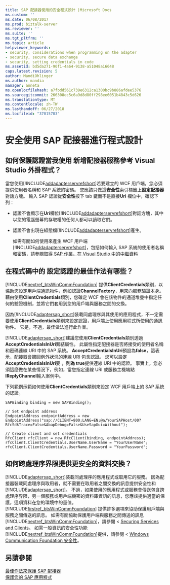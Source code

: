 ```yaml
---
title: SAP 配接器使用的安全程式設計 |Microsoft Docs
ms.custom: ''
ms.date: 06/08/2017
ms.prod: biztalk-server
ms.reviewer: ''
ms.suite: ''
ms.tgt_pltfrm: ''
ms.topic: article
helpviewer_keywords:
- security, considerations when programming on the adapter
- security, secure data exchange
- security, setting credentials in code
ms.assetid: bd5da271-90f1-4a64-9138-a51048a16648
caps.latest.revision: 5
author: MandiOhlinger
ms.author: mandia
manager: anneta
ms.openlocfilehash: a7fbdd561c739e6312ca1300bc9b886afdee5376
ms.sourcegitcommit: 266308ec5c6a9d8d80ff298ee6051b4843c5d626
ms.translationtype: MT
ms.contentlocale: zh-TW
ms.lasthandoff: 06/27/2018
ms.locfileid: "37015703"
---
```

# <a name="secure-programming-with-the-sap-adapter"></a>安全使用 SAP 配接器進行程式設計
## <a name="how-do-i-protect-credentials-when-i-use-the-add-adapter-service-reference-visual-studio-plug-in"></a>如何保護認證當我使用 新增配接器服務參考 Visual Studio 外掛程式？  
 當您使用[!INCLUDE[addadapterservrefshort](../../includes/addadapterservrefshort-md.md)]若要建立的 WCF 用戶端，您必須提供使用者名稱和 SAP 系統的密碼。 您應該只做這**安全性**索引標籤上**設定配接器** 對話方塊。 輸入 SAP 認證從**安全性**按下 tab 鍵而不是直接**Uri**  欄位中，確認下列：  
  
- 認證不會顯示在**Uri**欄位[!INCLUDE[addadapterservrefshort](../../includes/addadapterservrefshort-md.md)]對話方塊，其中以您的電腦螢幕的存取權的任何人都可以讀取它們。  
  
- 認證不會出現在組態檔[!INCLUDE[addadapterservrefshort](../../includes/addadapterservrefshort-md.md)]產生。  
  
  如需有關如何使用來產生 WCF 用戶端[!INCLUDE[addadapterservrefshort](../../includes/addadapterservrefshort-md.md)]，包括如何輸入 SAP 系統的使用者名稱和密碼，請參閱[取得 SAP 作業，在 Visual Studio 中的中繼資料](../../adapters-and-accelerators/adapter-sap/get-metadata-for-sap-operations-in-visual-studio.md)  
  
## <a name="what-are-best-practices-for-setting-credentials-in-code"></a>在程式碼中的 設定認證的最佳作法有哪些？  
 [!INCLUDE[nextref_btsWinCommFoundation](../../includes/nextref-btswincommfoundation-md.md)] 提供**ClientCredentials**類別，以協助您設定用戶端通訊物件，例如認證**ChannelFactory**，用來向服務驗證本身。 藉由使用**ClientCredentials**類別，您確定 WCF 會在該物件的通道堆疊中指定任何的驗證機制，並將它們套用到您的用戶端與服務之間的交換。  
  
 因為[!INCLUDE[adaptersap_short](../../includes/adaptersap-short-md.md)]裝載同處理序與其使用的應用程式，不一定需要使用**ClientCredentials**類別來設定認證，用戶端上使用應用程式所使用的通訊物件。 它是，不過，最佳做法進行此作業。  
  
 [!INCLUDE[adaptersap_short](../../includes/adaptersap-short-md.md)]建議您使用**ClientCredentials**類別透過**AcceptCredentialsInUri**繫結屬性。 此屬性指定配接器是否將接受的使用者名稱和密碼連線 URI 中的 SAP 系統。 **AcceptCredentialsInUri**預設為**false**，這表示，配接器會擲回例外狀況的連線 URI 包含認證。 您可以設定**AcceptCredentialsInUri**要 **，則為 true**提供連線 URI 中的認證。 事實上，您必須這麼做在某些情況下，例如，當您指定連線 URI 或服務主機端點**IReplyChannel**輸入案例中。  
  
 下列範例示範如何使用**ClientCredentials**類別來設定 WCF 用戶端上的 SAP 系統的認證。  
  
```  
SAPBinding binding = new SAPBinding();  
  
// Set endpoint address  
EndpointAddress endpointAddress = new EndpointAddress("sap://CLIENT=800;LANG=EN;@a/YourSAPHost/00?RfcSdkTrace=False&AbapDebug=False&UseSapGui=Without");  
  
// Create client and set credentials  
RfcClient rfcClient = new RfcClient(binding, endpointAddress);  
rfcClient.ClientCredentials.UserName.UserName = "YourUserName";  
rfcClient.ClientCredentials.UserName.Password = "YourPassword";  
```  
  
## <a name="how-can-i-provide-for-more-secure-data-exchange-across-process-boundaries"></a>如何跨處理序界限提供更安全的資料交換？  
 [!INCLUDE[adaptersap_short](../../includes/adaptersap-short-md.md)]裝載同處理序的應用程式或取用它的服務。 因為配接器裝載同處理序與取用者，就不需要在取用者之間交換的訊息提供安全性和[!INCLUDE[adaptersap_short](../../includes/adaptersap-short-md.md)]。 不過，如果使用的應用程式或服務會傳送包含跨處理序界限，另一個服務或用戶端機密的資料庫資訊的訊息，您應該提供適當的保護，這項資料在您的環境中的量值。 [!INCLUDE[firstref_btsWinCommFoundation](../../includes/firstref-btswincommfoundation-md.md)] 提供許多選項來協助保護用戶端與服務之間傳送的訊息。 如需有關協助保護用戶端與服務之間傳送的訊息[!INCLUDE[nextref_btsWinCommFoundation](../../includes/nextref-btswincommfoundation-md.md)]，請參閱 < [Securing Services and Clients](https://msdn.microsoft.com/library/ms734736.aspx)。 如需一般資訊的安全性功能[!INCLUDE[nextref_btsWinCommFoundation](../../includes/nextref-btswincommfoundation-md.md)]提供，請參閱 < [Windows Communication Foundation 安全性](https://msdn.microsoft.com/library/ms732362.aspx)。  
  
## <a name="see-also"></a>另請參閱  
[最佳作法來保護 SAP 配接器](../../adapters-and-accelerators/adapter-sap/best-practices-to-secure-the-sap-adapter.md)  
[保護您的 SAP 應用程式](../../adapters-and-accelerators/adapter-sap/secure-your-sap-applications.md)   